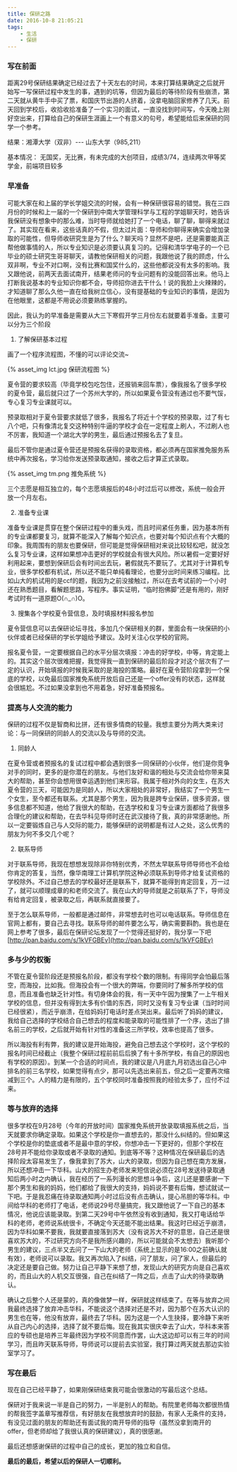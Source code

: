 ```yaml
---
title: 保研之路
date: 2016-10-8 21:05:21
tags: 
	- 生活 
	- 保研
---
```

### 写在前面

距离29号保研结果确定已经过去了十天左右的时间，本来打算结果确定之后就开始写一写保研过程中发生的事，遇到的坑等，但因为最后的等待阶段有些崩溃，第二天就从黄牛手中买了票，和国庆节出游的人挤着，没拿电脑回家修养了几天。前天回到学校后，收拾收拾准备了一个实习的面试，一直没找到时间写，今天晚上刚好空出来，打算给自己的保研生涯画上一个有意义的句号，希望能给后来保研的同学一个参考。

<!--more-->

结果：湘潭大学（双非）---  山东大学（985,211）

基本情况： 无国奖，无比赛，有未完成的大创项目，成绩3/74，连续两次甲等奖学金，前端项目较多



### 早准备

可能大家在和上届的学长学姐交流的时候，会有一种保研很容易的错觉。我在三四月份的时候和上一届的一个保研到中南大学管理科学与工程的学姐聊天时，她告诉我保研没有想象中的那么难，当时导师就给她打了一个电话，聊了聊，聊得来就过了。其实现在看来，这些话真的不假，但太过片面：导师和你聊得来确实会增加录取的可能性，但导师收研究生是为了什么？聊天吗？显然不是吧，还是需要能真正帮他做事情的人，所以专业知识是必须要认真复习的。记得和清华学电子的一个已毕业的硕士研究生哥哥聊天，请教他保研相关的问题，我跟他说了我的顾虑，什么双非啊，专业不对口啊，没有比赛和国奖什么的，这些他都说没有太多的影响。我又跟他说，前两天去面试南开，结果老师问的专业问题有的没能回答出来。他马上打断我说基本的专业知识你都不会，导师招你进去干什么！说的我脸上火辣辣的，才知道聊了那么久他一直在给我树立信心，没有提基础的专业知识的事情，是因为在他眼里，这都是不用说必须要熟练掌握的。

因此，我认为的早准备是需要从大三下寒假开学三月份左右就要着手准备。主要可以分为三个阶段

1. 了解保研基本过程

画了一个程序流程图，不懂的可以评论交流~

{% asset_img lct.jpg 保研流程图 %}

夏令营的要求较高（毕竟学校包吃包住，还报销来回车票），像我报名了很多学校的夏令营，最后就只过了一个苏州大学的，所以如果夏令营没有通过也不要气馁，专心复习专业课就可以。

预录取相对于夏令营要求就低了很多，我报名了将近十个学校的预录取，过了有七八个吧，只有像清北复交这种特别牛逼的学校才会在一定程度上刷人，不过刷人也不厉害，我知道一个湖北大学的男生，最后通过预报名去了复旦。

最后不管你是通过夏令营还是预报名获得的录取资格，都必须再在国家推免服务系统中再次报名，学习给你发送预录取通知，接收之后才算正式录取。
 
{% asset_img tm.png 推免系统 %}

三个志愿是相互独立的，每个志愿填报后的48小时过后可以修改，系统一般会开放一个月左右。

2. 准备专业课

准备专业课是贯穿在整个保研过程中的重头戏，而且时间紧任务重，因为基本所有的专业课都要复习，就算不能深入了解每个知识点，也要对每个知识点有个大概的印象。我周围有的朋友也要保研，但可能是觉得保研相对来说比较轻松吧，就没怎么复习专业课，这样如果想冲击更好的学校就会有很大风险。所以暑假一定要好好利用起来，要想到保研后会有时间出去玩，暑假就先不要玩了。尤其对于计算机专业，很多学校都有机试，所以还不能只单纯看理论，也要分出时间来练习编程。比如山大的机试用的是ccf的题，我因为之前没接触过，所以在去考试前的一个小时还在熟悉题目，看解题思路，写程序。事实证明，“临时抱佛脚”还是有用的，刚好考试时有一道原题O(∩_∩)O。

3. 搜集各个学校夏令营信息，及时填报材料报名参加

夏令营信息可以去保研论坛寻找，多加几个保研相关的群，里面会有一块保研的小伙伴或者已经保研的学长学姐给予建议。及时关注心仪学校的官网。

报名夏令营，一定要根据自己的水平分层次填报：冲击的好学校，中等，肯定能上的。其实这个层次很难把握，我觉得我一直到保研的最后阶段才对这个层次有了一定的认识，开始填报的时候我采取的是海投的策略。最好在夏令营阶段拿到一个保底的学校，以免最后国家推免系统开放后自己还是一个offer没有的状态，这样就会很尴尬。不过如果没拿到也不用着急，好好准备预报名。

### 提高与人交流的能力

保研的过程不仅是智商和比拼，还有很多情商的较量。我想主要分为两大类来讨论：与一同保研的同龄人的交流以及与导师的交流。

1. 同龄人

在夏令营或者预报名的复试过程中都会遇到很多一同保研的小伙伴，他们是你竞争对手的同时，更多的是你潜在的朋友。与他们友好和谐的相处与交流会给你带来莫大的帮助，甚至你会想用很幸运遇到他们来形容。我属于相对外向的女生，在苏大夏令营的三天，可能因为是同龄人，所以大家相处的非常好，我结实了一个男生一个女生，至今都还有联系。尤其是那个男生，因为我是跨专业保研，很多资源，很多信息都不知道，他给了我很大的帮助，在选学校和复习专业课方面都给了我很多合理化的建议和帮助，在去华科见导师时还在武汉接待了我，真的非常感谢他。所以一定要锻炼自己与人交际的能力，能够保研的说明都是有过人之处，这么优秀的朋友为何不多交几个呢？

2. 联系导师

对于联系导师，我现在想想发现除非你特别优秀，不然太早联系导师导师也不会给你肯定的答复，当然，像华南理工计算机学院这种必须联系到导师才给复试资格的学校除外。不过自己想去的学校最好还是联系下，就算不能得到肯定回复，万一过了，就可以顺理成章的和老师交流了。我在山大的导师就是之前联系了下，导师没有给肯定回复，被录取之后，再联系就直接要了。

至于怎么联系导师，一般都是通过邮件，非常想去时也可以电话联系。导师信息在官网上都有，要自己去寻找。联系导师的邮件要怎么写，确实需要斟酌。我也是在网上参考了很多，最后在保研论坛发现了一个觉得还挺好的，我分享一下吧[http://pan.baidu.com/s/1kVFGBEv](http://pan.baidu.com/s/1kVFGBEv)

### 多与少的权衡

不管在夏令营阶段还是预报名阶段，都没有学校个数的限制。有得同学会怕最后落空，而海投，比如我。但海投会有一个很大的弊端，你要同时了解多所学校的信息，而且准备也缺乏针对性。有切身体会的我，有一天中午因为搜集了一上午相关学校的信息，但并没有得到太多有价值的东西，同时又没有复习专业课（当时时间已经很紧），而近乎崩溃，在给妈妈打电话时差点哭出来。最后听了妈妈的建议，我给自己选择的学校结合自己想去的程度和能录取的可能性排了一个序，选出了排名前三的学校，之后就开始有针对性的准备这三所学校，效率也提高了很多。

所以海投有利有弊，我的建议是开始海投，避免自己想去这个学校时，这个学校的报名时间已经截止（我整个保研过程前前后后换了有十多所学校，有自己的原因也有学校的原因）。到某一个合适的时间点，我的建议是八月底九月初选出自己心中排名的前三名学校，如果觉得有点少，那可以先选出来前五，但之后一定要再次缩减到三个。人的精力是有限的，五个学校同时准备按照我的经验太多了，应付不过来。

### 等与放弃的选择

很多学校在9月28号（今年的开放时间）国家推免系统开放录取填报系统之后，当天就要求你确定录取。如果这个学校是你一直想去的，那没什么纠结的。但如果这个学校是你的垫底或者不是最中意的学校，你想冲击一下更好的，但那个学校在28号并不能给你录取或者不录取的通知。到底等不等？这种情况在保研最后的选择阶段太容易发生了，像我拿到了苏大，山大的录取，但因为自己想在南方发展，所以还想冲击一下华科。山大的招生办老师发来短信说必须在28号发送待录取通知后两小时之内确认，我在经历了一系列漫长的思想斗争后，这儿还是要感谢一下那个男生和我的妈妈，他们都给了我很大的支持，妈妈说不要有后悔，想试就试一下吧。于是我忍痛在待录取通知两小时过后没有点击确认，提心吊胆的等华科。中间给华科的老师打了电话，老师说29号尽量搞完，我又跟他说了一下自己的基本情况，他说应该能录取。到第二天29号中午依然没有收到通知，我又打电话给华科的老师，老师说系统很卡，不确定今天还能不能出结果。我这时已经近乎崩溃，因为华科如果不要我，我就要直接落到苏大（没有说苏大不好的意思，自己还是很喜欢苏大的，不过研究方向不是我所感兴趣的，所以可能就会不太想去）我听那个男生的建议，三点半又去问了一下山大的老师（系统上显示的是16:00之前确认就有效），老师说可以录取。我又再次陷入了纠结，问了朋友，问了家人，但最后的决定还是要自己做。努力让自己平静下来想了想，发现山大的研究方向是自己喜欢的，而且山大的人机交互很强，自己在纠结了一阵之后，点击了山大的待录取确认。

确认之后整个人还是蒙的，真的像做梦一样，保研就这样结束了。在等与放弃之间我最终选择了放弃冲击华科，不能说这个选择对还是不对，因为那个在苏大认识的男生也在等，他没有放弃，最终去了华科。因为这是一个人生抉择，要冷静下来听从自己内心的选择，选择了就不要后悔。现在我其实很庆幸去了山大，华科本来答应的专硕也是培养三年最终因为学校不同意而作罢，山大这边却可以有三年的时间学习，而且昨天联系导师，导师说可以提前去实验室，我打算过两天就去那边实验室学习了。

### 写在最后

现在自己已经平静了，如果刚保研结束我可能会很激动的写最后这个总结。

保研对于我来说一半是自己的努力，一半是别人的帮助。有院里老师每次都很热情的帮我签字盖章写推荐信，有好朋友在我想放弃时的鼓励，有家人无条件的支持，有没见过面的朋友的帮助还有面试我的南开导师的指导（虽然没拿到南开的offer，但老师却给了我很认真的保研建议），真的很感谢。

最后还想感谢保研的过程中自己的成长，更加的独立和自信。

**最后的最后，希望以后的保研人一切顺利。**